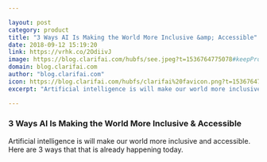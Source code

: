 ```yaml
---

layout: post
category: product
title: "3 Ways AI Is Making the World More Inclusive &amp; Accessible"
date: 2018-09-12 15:19:20
link: https://vrhk.co/2OdiivJ
image: https://blog.clarifai.com/hubfs/see.jpeg?t=1536764775078#keepProtocol
domain: blog.clarifai.com
author: "blog.clarifai.com"
icon: https://blog.clarifai.com/hubfs/clarifai%20favicon.png?t=1536764775078
excerpt: "Artificial intelligence is will make our world more inclusive and accessible. Here are 3 ways that that is already happening today."

---
```


### 3 Ways AI Is Making the World More Inclusive &amp; Accessible

Artificial intelligence is will make our world more inclusive and accessible. Here are 3 ways that that is already happening today.